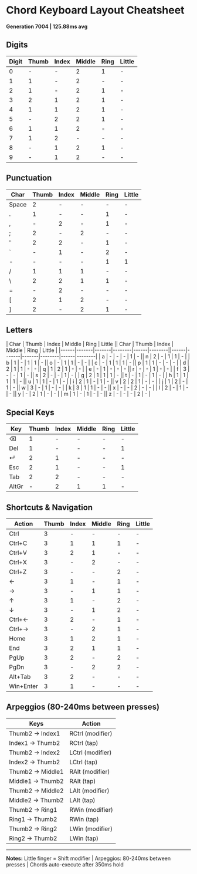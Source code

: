 # Chord Keyboard Layout Cheatsheet
**Generation 7004 | 125.88ms avg**

## Digits

| Digit | Thumb | Index | Middle | Ring | Little |
|-------|-------|-------|--------|------|--------|
| 0     | -     | -     | 2      | 1    | -      |
| 1     | 1     | -     | 2      | -    | -      |
| 2     | 1     | -     | 2      | 1    | -      |
| 3     | 2     | 1     | 2      | 1    | -      |
| 4     | 1     | 1     | 2      | 1    | -      |
| 5     | -     | 2     | 2      | 1    | -      |
| 6     | 1     | 1     | 2      | -    | -      |
| 7     | 1     | 2     | -      | -    | -      |
| 8     | -     | 1     | 2      | 1    | -      |
| 9     | -     | 1     | 2      | -    | -      |

## Punctuation

| Char  | Thumb | Index | Middle | Ring | Little |
|-------|-------|-------|--------|------|--------|
| Space | 2     | -     | -      | -    | -      |
| .     | 1     | -     | -      | 1    | -      |
| ,     | -     | 2     | -      | 1    | -      |
| ;     | 2     | -     | 2      | -    | -      |
| '     | 2     | 2     | -      | 1    | -      |
| \`    | -     | 1     | -      | 2    | -      |
| -     | -     | -     | -      | 1    | 1      |
| /     | 1     | 1     | 1      | -    | -      |
| \\    | 2     | 2     | 1      | 1    | -      |
| =     | -     | 2     | -      | -    | -      |
| [     | 2     | 1     | 2      | -    | -      |
| ]     | 2     | -     | 2      | 1    | -      |

## Letters

| Char | Thumb | Index | Middle | Ring | Little || Char | Thumb | Index | Middle | Ring | Little |
|------|-------|-------|--------|------|--------||------|-------|-------|--------|------|--------|
| a    | -     | -     | -      | 1    | -      || n    | 2     | -     | 1      | 1    | -      |
| b    | 1     | -     | 1      | 1    | -      || o    | -     | 1     | 1      | -    | -      |
| c    | -     | 1     | 1      | 1    | -      || p    | 1     | 1     | -      | -    | -      |
| d    | 2     | 1     | 1      | -    | -      || q    | 1     | 2     | 1      | -    | -      |
| e    | -     | 1     | -      | -    | -      || r    | -     | -     | 1      | -    | -      |
| f    | 3     | -     | -      | 1    | -      || s    | 2     | -     | -      | 1    | -      |
| g    | 2     | 1     | 1      | 1    | -      || t    | -     | 1     | -      | 1    | -      |
| h    | 1     | 1     | 1      | 1    | -      || u    | 1     | 1     | -      | 1    | -      |
| i    | 2     | 1     | -      | 1    | -      || v    | 2     | 2     | 1      | -    | -      |
| j    | 1     | 2     | -      | 1    | -      || w    | 3     | -     | 1      | -    | -      |
| k    | 3     | 1     | 1      | -    | -      || x    | -     | -     | 2      | -    | -      |
| l    | 2     | -     | 1      | -    | -      || y    | -     | 2     | 1      | -    | -      |
| m    | 1     | -     | 1      | -    | -      || z    | -     | -     | -      | 2    | -      |

## Special Keys

| Key       | Thumb | Index | Middle | Ring | Little |
|-----------|-------|-------|--------|------|--------|
| ⌫         | 1     | -     | -      | -    | -      |
| Del       | 1     | -     | -      | -    | 1      |
| ↵         | 2     | 1     | -      | -    | -      |
| Esc       | 2     | 1     | -      | -    | 1      |
| Tab       | 2     | 2     | -      | -    | -      |
| AltGr     | -     | 2     | 1      | 1    | -      |

## Shortcuts & Navigation

| Action    | Thumb | Index | Middle | Ring | Little |
|-----------|-------|-------|--------|------|--------|
| Ctrl      | 3     | -     | -      | -    | -      |
| Ctrl+C    | 3     | 1     | 1      | 1    | -      |
| Ctrl+V    | 3     | 2     | 1      | -    | -      |
| Ctrl+X    | 3     | -     | 2      | -    | -      |
| Ctrl+Z    | 3     | -     | -      | 2    | -      |
| ←         | 3     | 1     | -      | 1    | -      |
| →         | 3     | -     | 1      | 1    | -      |
| ↑         | 3     | 1     | -      | 2    | -      |
| ↓         | 3     | -     | 1      | 2    | -      |
| Ctrl+←    | 3     | 2     | -      | 1    | -      |
| Ctrl+→    | 3     | -     | 2      | 1    | -      |
| Home      | 3     | 1     | 2      | 1    | -      |
| End       | 3     | 2     | 1      | 1    | -      |
| PgUp      | 3     | 2     | -      | 2    | -      |
| PgDn      | 3     | -     | 2      | 2    | -      |
| Alt+Tab   | 3     | 2     | -      | -    | -      |
| Win+Enter | 3     | 1     | -      | -    | -      |

## Arpeggios (80-240ms between presses)

| Keys              | Action           |
|-------------------|------------------|
| Thumb2 → Index1   | RCtrl (modifier) |
| Index1 → Thumb2   | RCtrl (tap)      |
| Thumb2 → Index2   | LCtrl (modifier) |
| Index2 → Thumb2   | LCtrl (tap)      |
| Thumb2 → Middle1  | RAlt (modifier)  |
| Middle1 → Thumb2  | RAlt (tap)       |
| Thumb2 → Middle2  | LAlt (modifier)  |
| Middle2 → Thumb2  | LAlt (tap)       |
| Thumb2 → Ring1    | RWin (modifier)  |
| Ring1 → Thumb2    | RWin (tap)       |
| Thumb2 → Ring2    | LWin (modifier)  |
| Ring2 → Thumb2    | LWin (tap)       |

---
**Notes:** Little finger = Shift modifier | Arpeggios: 80-240ms between presses | Chords auto-execute after 350ms hold
